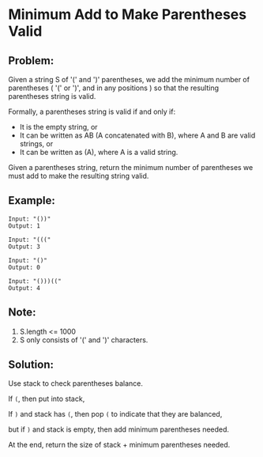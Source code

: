 # Minimum Add to Make Parentheses Valid

## Problem:

Given a string S of '(' and ')' parentheses, we add the minimum number of parentheses ( '(' or ')', and in any positions ) so that the resulting parentheses string is valid.

Formally, a parentheses string is valid if and only if:

- It is the empty string, or
- It can be written as AB (A concatenated with B), where A and B are valid strings, or
- It can be written as (A), where A is a valid string.

Given a parentheses string, return the minimum number of parentheses we must add to make the resulting string valid.

## Example:

```
Input: "())"
Output: 1

Input: "((("
Output: 3

Input: "()"
Output: 0

Input: "()))(("
Output: 4
```

## Note:

1. S.length <= 1000
2. S only consists of '(' and ')' characters.

## Solution:

Use stack to check parentheses balance.

If `(`, then put into stack,

If `)` and stack has `(`, then pop `(` to indicate that they are balanced,

but if `)` and stack is empty, then add minimum parentheses needed.

At the end, return the size of stack + minimum parentheses needed.